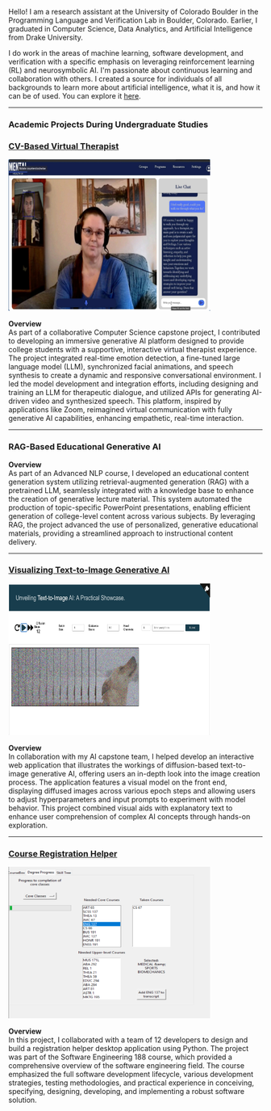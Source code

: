 Hello! I am a research assistant at the University of Colorado Boulder in the Programming Language and Verification Lab in Boulder, Colorado. Earlier, I graduated in Computer Science, Data Analytics, and Artificial Intelligence from Drake University.

I do work in the areas of machine learning, software development, and verification with a specific emphasis on leveraging reinforcement learning (RL) and neurosymbolic AI. I'm passionate about continuous learning and collaboration with others. I created a source for individuals of all backgrounds to learn more about artificial intelligence, what it is, and how it can be of used. You can explore it [here](https://conradernst.github.io/IntroAI.github.io/).

---

### Academic Projects During Undergraduate Studies

### [CV-Based Virtual Therapist](https://github.com/ConradErnst/CS_191_Capstone)

<img src="/images/Cover.jpeg" alt="Poster" width="400" height="300">

**Overview**  
As part of a collaborative Computer Science capstone project, I contributed to developing an immersive generative AI platform designed to provide college students with a supportive, interactive virtual therapist experience. The project integrated real-time emotion detection, a fine-tuned large language model (LLM), synchronized facial animations, and speech synthesis to create a dynamic and responsive conversational environment. I led the model development and integration efforts, including designing and training an LLM for therapeutic dialogue, and utilized APIs for generating AI-driven video and synthesized speech. This platform, inspired by applications like Zoom, reimagined virtual communication with fully generative AI capabilities, enhancing empathetic, real-time interaction.

---

### RAG-Based Educational Generative AI

**Overview**  
As part of an Advanced NLP course, I developed an educational content generation system utilizing retrieval-augmented generation (RAG) with a pretrained LLM, seamlessly integrated with a knowledge base to enhance the creation of generative lecture material. This system automated the production of topic-specific PowerPoint presentations, enabling efficient generation of college-level content across various subjects. By leveraging RAG, the project advanced the use of personalized, generative educational materials, providing a streamlined approach to instructional content delivery.

---

### [Visualizing Text-to-Image Generative AI](https://www.articulatevisions.net/)

<img src="/images/visual.jpeg" alt="Screenshot of website" width="400" height="300">

**Overview**  
In collaboration with my AI capstone team, I helped develop an interactive web application that illustrates the workings of diffusion-based text-to-image generative AI, offering users an in-depth look into the image creation process. The application features a visual model on the front end, displaying diffused images across various epoch steps and allowing users to adjust hyperparameters and input prompts to experiment with model behavior. This project combined visual aids with explanatory text to enhance user comprehension of complex AI concepts through hands-on exploration.

---

### [Course Registration Helper](https://gitlab.com/cs188_f22/cs_register)

<img src="/images/SE188.jpeg" alt="Screenshot of Website" width="400" height="300">

**Overview**  
In this project, I collaborated with a team of 12 developers to design and build a registration helper desktop application using Python. The project was part of the Software Engineering 188 course, which provided a comprehensive overview of the software engineering field. The course emphasized the full software development lifecycle, various development strategies, testing methodologies, and practical experience in conceiving, specifying, designing, developing, and implementing a robust software solution.
